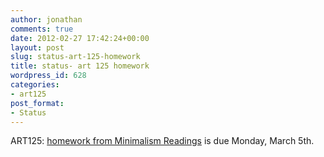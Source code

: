 ```yaml
---
author: jonathan
comments: true
date: 2012-02-27 17:42:24+00:00
layout: post
slug: status-art-125-homework
title: status- art 125 homework
wordpress_id: 628
categories:
- art125
post_format:
- Status
---
```


ART125: [homework from Minimalism Readings](http://jonathangabel.com/students/art125/homework) is due Monday, March 5th.



